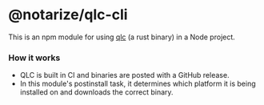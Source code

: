 # @notarize/qlc-cli

This is an npm module for using [qlc](https://github.com/notarize/qlc) (a rust binary) in a Node project.

### How it works

- QLC is built in CI and binaries are posted with a GitHub release.
- In this module's postinstall task, it determines which platform it is being installed on and downloads the correct binary.
